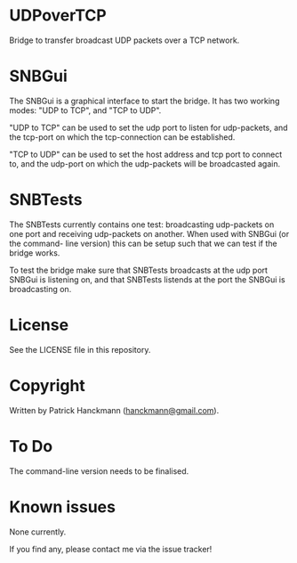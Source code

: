 UDPoverTCP
==========

Bridge to transfer broadcast UDP packets over a TCP network.

SNBGui
======

The SNBGui is a graphical interface to start the bridge. It has two working
modes: "UDP to TCP", and "TCP to UDP".

"UDP to TCP" can be used to set the udp port to listen for udp-packets, and
the tcp-port on which the tcp-connection can be established.

"TCP to UDP" can be used to set the host address and tcp port to connect to,
and the udp-port on which the udp-packets will be broadcasted again.

SNBTests
========

The SNBTests currently contains one test: broadcasting udp-packets on one port
and receiving udp-packets on another. When used with SNBGui (or the command-
line version) this can be setup such that we can test if the bridge works.

To test the bridge make sure that SNBTests broadcasts at the udp port SNBGui
is listening on, and that SNBTests listends at the port the SNBGui is
broadcasting on.

License
=======

See the LICENSE file in this repository.

Copyright
=========

Written by Patrick Hanckmann (hanckmann@gmail.com).

To Do
=====

The command-line version needs to be finalised.

Known issues
============

None currently.

If you find any, please contact me via the issue tracker!

